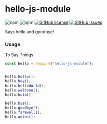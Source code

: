 # hello-js-module
![npm](https://img.shields.io/npm/v/hello-js-module.svg)
![npm](https://img.shields.io/npm/dt/hello-js-module.svg)
[![GitHub license](https://img.shields.io/github/license/FallenEXP/hello-js-module.svg)](https://github.com/FallenEXP/hello-js-module/blob/master/LICENSE)
[![GitHub issues](https://img.shields.io/github/issues/FallenEXP/hello-js-module.svg)](https://github.com/FallenEXP/hello-js-module/issues)


Says hello and goodbye!

### Usage
To Say Things
```js
const hello = require("hello-js-module");


hello.hello();
hello.hey();
hello.helloWorld();
hello.welcome();
hello.hola();

hello.bye();
hello.goodbye();
hello.farewell();
hello.adios();
```
